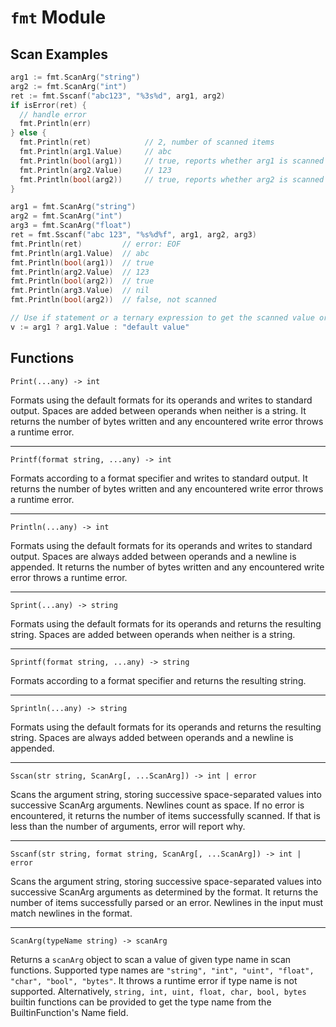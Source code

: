 
[//]: <> (Generated by gaddoc. DO NOT EDIT.)

# `fmt` Module

## Scan Examples

```go
arg1 := fmt.ScanArg("string")
arg2 := fmt.ScanArg("int")
ret := fmt.Sscanf("abc123", "%3s%d", arg1, arg2)
if isError(ret) {
  // handle error
  fmt.Println(err)
} else {
  fmt.Println(ret)            // 2, number of scanned items
  fmt.Println(arg1.Value)     // abc
  fmt.Println(bool(arg1))     // true, reports whether arg1 is scanned
  fmt.Println(arg2.Value)     // 123
  fmt.Println(bool(arg2))     // true, reports whether arg2 is scanned
}
```

```go
arg1 = fmt.ScanArg("string")
arg2 = fmt.ScanArg("int")
arg3 = fmt.ScanArg("float")
ret = fmt.Sscanf("abc 123", "%s%d%f", arg1, arg2, arg3)
fmt.Println(ret)         // error: EOF
fmt.Println(arg1.Value)  // abc
fmt.Println(bool(arg1))  // true
fmt.Println(arg2.Value)  // 123
fmt.Println(bool(arg2))  // true
fmt.Println(arg3.Value)  // nil
fmt.Println(bool(arg2))  // false, not scanned

// Use if statement or a ternary expression to get the scanned value or a default value.
v := arg1 ? arg1.Value : "default value"
```

## Functions

`Print(...any) -> int`

Formats using the default formats for its operands and writes to standard
output. Spaces are added between operands when neither is a string.
It returns the number of bytes written and any encountered write error
throws a runtime error.

---

`Printf(format string, ...any) -> int`

Formats according to a format specifier and writes to standard output.
It returns the number of bytes written and any encountered write error
throws a runtime error.

---

`Println(...any) -> int`

Formats using the default formats for its operands and writes to standard
output. Spaces are always added between operands and a newline
is appended. It returns the number of bytes written and any encountered
write error throws a runtime error.

---

`Sprint(...any) -> string`

Formats using the default formats for its operands and returns the
resulting string. Spaces are added between operands when neither is a
string.

---

`Sprintf(format string, ...any) -> string`

Formats according to a format specifier and returns the resulting string.

---

`Sprintln(...any) -> string`

Formats using the default formats for its operands and returns the
resulting string. Spaces are always added between operands and a newline
is appended.

---

`Sscan(str string, ScanArg[, ...ScanArg]) -> int | error`

Scans the argument string, storing successive space-separated values into
successive ScanArg arguments. Newlines count as space. If no error is
encountered, it returns the number of items successfully scanned. If that
is less than the number of arguments, error will report why.

---

`Sscanf(str string, format string, ScanArg[, ...ScanArg]) -> int | error`

Scans the argument string, storing successive space-separated values into
successive ScanArg arguments as determined by the format. It returns the
number of items successfully parsed or an error.
Newlines in the input must match newlines in the format.

---

`ScanArg(typeName string) -> scanArg`

Returns a `scanArg` object to scan a value of given type name in scan
functions.
Supported type names are `"string", "int", "uint", "float", "char",
"bool", "bytes"`.
It throws a runtime error if type name is not supported.
Alternatively, `string, int, uint, float, char, bool, bytes` builtin
functions can be provided to get the type name from the BuiltinFunction's
Name field.
